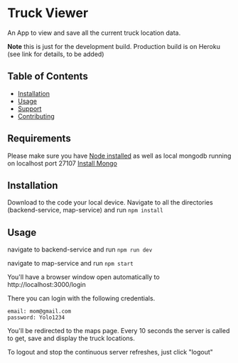 # Truck Viewer

An App to view and save all the current truck location data.

**Note** this is just for the development build. Production build is on Heroku (see link for details, to be added)

## Table of Contents

- [Installation](#installation)
- [Usage](#usage)
- [Support](#support)
- [Contributing](#contributing)

## Requirements

Please make sure you have [Node installed](https://nodejs.org/en/) as well as local mongodb running on localhost port 27107 [Install Mongo](https://docs.mongodb.com/guides/server/install/)

## Installation

Download to the code your local device. Navigate to all the directories (backend-service, map-service) and run `npm install`

## Usage

navigate to backend-service and run `npm run dev`

navigate to map-service and run `npm start`

You'll have a browser window open automatically to http://localhost:3000/login

There you can login with the following credentials.

```
email: mom@gmail.com
password: Yolo1234
```

You'll be redirected to the maps page. Every 10 seconds the server is called to get, save and display the truck locations.

To logout and stop the continuous server refreshes, just click "logout"
